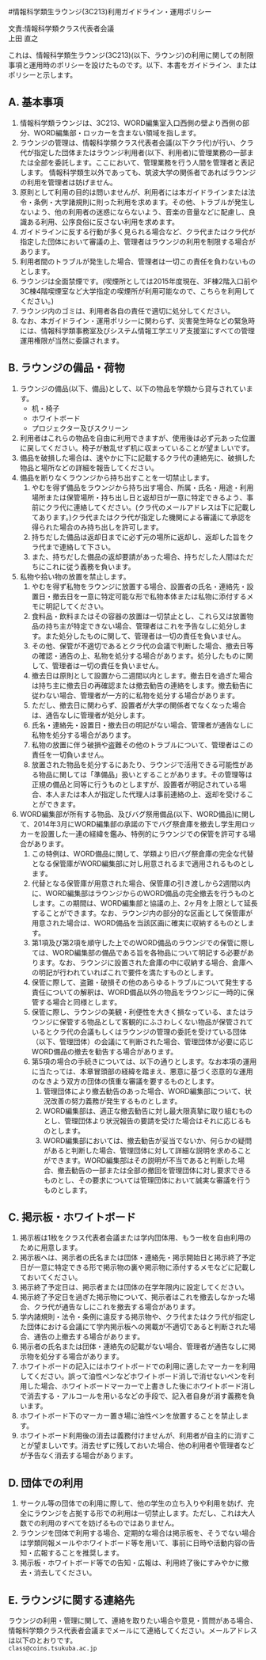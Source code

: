 #情報科学類生ラウンジ(3C213)利用ガイドライン・運用ポリシー

文責:情報科学類クラス代表者会議  
上田 直之

これは、情報科学類生ラウンジ(3C213)(以下、ラウンジ)の利用に関しての制限事項と運用時のポリシーを設けたものです。以下、本書をガイドライン、またはポリシーと示します。

## A. 基本事項
1. 情報科学類ラウンジは、3C213、WORD編集室入口西側の壁より西側の部分、WORD編集部・ロッカーを含まない領域を指します。
1. ラウンジの管理は、情報科学類クラス代表者会議(以下クラ代)が行い、クラ代が指定した団体またはラウンジ利用者(以下、利用者)に管理業務の一部または全部を委託します。ここにおいて、管理業務を行う人間を管理者と表記します。
情報科学類生以外であっても、筑波大学の関係者であればラウンジの利用を管理者は妨げません。
1. 原則として利用の目的は問いませんが、利用者には本ガイドラインまたは法令・条例・大学諸規則に則った利用を求めます。その他、トラブルが発生しないよう、他の利用者の迷惑にならないよう、音楽の音量などに配慮し、良識ある利用、公序良俗に反さない利用を求めます。
1. ガイドラインに反する行動が多く見られる場合など、クラ代またはクラ代が指定した団体において審議の上、管理者はラウンジの利用を制限する場合があります。
1. 利用者間のトラブルが発生した場合、管理者は一切この責任を負わないものとします。
1. ラウンジは全面禁煙です。(喫煙所としては2015年度現在、3F棟2階入口前や3C棟4階喫煙室など大学指定の喫煙所が利用可能なので、こちらを利用してください。)
1. ラウンジ内のゴミは、利用者各自の責任で適切に処分してください。
1. なお、本ガイドライン・運用ポリシーに関わらず、災害発生時などの緊急時には、情報科学類事務室及びシステム情報工学エリア支援室にすべての管理運用権限が当然に委譲されます。

## B. ラウンジの備品・荷物
1. ラウンジの備品(以下、備品)として、以下の物品を学類から貸与されています。
	* 机・椅子
	* ホワイトボード
	* プロジェクター及びスクリーン
1. 利用者はこれらの物品を自由に利用できますが、使用後は必ず元あった位置に戻してください。椅子が散乱せず机に収まっていることが望ましいです。
1. 備品を破損した場合は、速やかに下に記載するクラ代の連絡先に、破損した物品と場所などの詳細を報告してください。
1. 備品を断りなくラウンジから持ち出すことを一切禁止します。
	1. やむを得ず備品をラウンジから持ち出す場合、所属・氏名・用途・利用場所または保管場所・持ち出し日と返却日が一意に特定できるよう、事前にクラ代に連絡してください。(クラ代のメールアドレスは下に記載してあります。)クラ代またはクラ代が指定した機関による審議にて承認を得られた場合のみ持ち出しを許可します。
	1. 持ちだした備品は返却日までに必ず元の場所に返却し、返却した旨をクラ代まで連絡して下さい。
	1. また、持ちだした備品の返却要請があった場合、持ちだした人間はただちにこれに従う義務を負います。
1. 私物や拾い物の放置を禁止します。
	1. やむを得ず私物をラウンジに放置する場合、設置者の氏名・連絡先・設置日・撤去日を一意に特定可能な形で私物本体または私物に添付するメモに明記してください。
	1. 食料品・飲料またはその容器の放置は一切禁止とし、これら又は放置物品の持ち主が特定できない場合、管理者はこれを予告なしに処分します。また処分したものに関して、管理者は一切の責任を負いません。
	1. その他、保管が不適切であるとクラ代の会議で判断した場合、撤去日等の確認・通告の上、私物を処分する場合があります。処分したものに関して、管理者は一切の責任を負いません。
	1. 撤去日は原則として設置から二週間以内とします。撤去日を過ぎた場合は持ち主に撤去日の再確認または撤去勧告の連絡をします。撤去勧告に従わない場合、管理者が一方的に私物を処分する場合があります。
	1. ただし、撤去日に関わらず、設置者が大学の関係者でなくなった場合は、通告なしに管理者が処分します。
	1. 氏名・連絡先・設置日・撤去日の明記がない場合、管理者が通告なしに私物を処分する場合があります。
	1. 私物の放置に伴う破損や盗難その他のトラブルについて、管理者はこの責任を一切負いません。
	1. 放置された物品を処分するにあたり、ラウンジで活用できる可能性がある物品に関しては「準備品」扱いとすることがあります。その管理等は正規の備品と同等に行うものとしますが、設置者が明記されている場合、本人または本人が指定した代理人は事前連絡の上、返却を受けることができます。
1. WORD編集部が所有する物品、及びバグ祭用備品(以下、WORD備品)に関して、2014年3月にWORD編集部の承諾の下でバグ祭倉庫を撤去し学生用ロッカーを設置した一連の経緯を鑑み、特例的にラウンジでの保管を許可する場合があります。
	1. この特例は、WORD備品に関して、学類より旧バグ祭倉庫の完全な代替となる保管庫がWORD編集部に対し用意されるまで適用されるものとします。
	1. 代替となる保管庫が用意された場合、保管庫の引き渡しから2週間以内に、WORD編集部はラウンジからのWORD備品の完全撤去を行うものとします。この期間は、WORD編集部と協議の上、2ヶ月を上限として延長することができます。なお、ラウンジ内の部分的な区画として保管庫が用意された場合は、WORD備品を当該区画に確実に収納するものとします。
	1. 第1項及び第2項を順守した上でのWORD備品のラウンジでの保管に際しては、WORD編集部の備品である旨を各物品について明記する必要があります。なお、ラウンジに設置された倉庫の中に収納する場合、倉庫への明記が行われていればこれで要件を満たすものとします。
	1. 保管に際して、盗難・破損その他のあらゆるトラブルについて発生する責任についての解釈は、WORD備品以外の物品をラウンジに一時的に保管する場合と同様とします。
	1. 保管に際し、ラウンジの美観・利便性を大きく損なっている、またはラウンジに保管する物品として客観的にふさわしくない物品が保管されているとクラ代の会議もしくはラウンジの管理の委託を受けている団体（以下、管理団体）の会議にて判断された場合、管理団体が必要に応じWORD備品の撤去を勧告する場合があります。
	1. 第5項の場合の手続きについては、以下の通りとします。なお本項の運用に当たっては、本章冒頭部の経緯を踏まえ、悪意に基づく恣意的な運用のなきよう双方の団体の慎重な審議を要するものとします。
		1. 管理団体により撤去勧告のあった場合、WORD編集部について、状況改善の努力義務が発生するものとします。
		1. WORD編集部は、適正な撤去勧告に対し最大限真摯に取り組むものとし、管理団体より状況報告の要請を受けた場合はそれに応じるものとします。
		1. WORD編集部においては、撤去勧告が妥当でないか、何らかの疑問があると判断した場合、管理団体に対して詳細な説明を求めることができます。WORD編集部はその説明が不当であると判断した場合、撤去勧告の一部または全部の撤回を管理団体に対し要求できるものとし、その要求については管理団体において誠実な審議を行うものとします。

## C. 掲示板・ホワイトボード
1. 掲示板は1枚をクラス代表者会議または学内団体用、もう一枚を自由利用のために用意します。
1. 掲示板へは、掲示者の氏名または団体・連絡先・掲示開始日と掲示終了予定日が一意に特定できる形で掲示物の裏や掲示物に添付するメモなどに記載しておいてください。
1. 掲示終了予定日は、掲示者または団体の在学年限内に設定してください。
1. 掲示終了予定日を過ぎた掲示物について、掲示者はこれを撤去しなかった場合、クラ代が通告なしにこれを撤去する場合があります。
1. 学内諸規則・法令・条例に違反する掲示物や、クラ代またはクラ代が指定した団体における会議にて学内掲示板への掲載が不適切であると判断された場合、通告の上撤去する場合があります。
1. 掲示者の氏名または団体・連絡先の記載がない場合、管理者が通告なしに掲示物を処分する場合があります。
1. ホワイトボードの記入にはホワイトボードでの利用に適したマーカーを利用してください。誤って油性ペンなどホワイトボード消しで消せないペンを利用した場合、ホワイトボードマーカーで上書きした後にホワイトボード消しで消去する・アルコールを用いるなどの手段で、記入者自身が消す義務を負います。
1. ホワイトボード下のマーカー置き場に油性ペンを放置することを禁止します。
1. ホワイトボード利用後の消去は義務付けませんが、利用者が自主的に消すことが望ましいです。消去せずに残しておいた場合、他の利用者や管理者などが予告なく消去する場合があります。

## D. 団体での利用
1. サークル等の団体での利用に際して、他の学生の立ち入りや利用を妨げ、完全にラウンジを占拠する形での利用は一切禁止します。ただし、これは大人数での利用のすべてを妨げるものではありません。
1. ラウンジを団体で利用する場合、定期的な場合は掲示板を、そうでない場合は学類同報メールやホワイトボード等を用いて、事前に日時や活動内容の告知・広報することを推奨します。
1. 掲示板・ホワイトボード等での告知・広報は、利用終了後にすみやかに撤去・消去してください。

## E. ラウンジに関する連絡先
ラウンジの利用・管理に関して、連絡を取りたい場合や意見・質問がある場合、情報科学類クラス代表者会議までメールにて連絡してください。メールアドレスは以下のとおりです。  
`class@coins.tsukuba.ac.jp`

